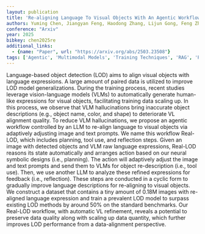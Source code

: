 ```yaml
---
layout: publication
title: 'Re-aligning Language To Visual Objects With An Agentic Workflow'
authors: Yuming Chen, Jiangyan Feng, Haodong Zhang, Lijun Gong, Feng Zhu, Rui Zhao, Qibin Hou, Ming-ming Cheng, Yibing Song
conference: "Arxiv"
year: 2025
bibkey: chen2025re
additional_links:
  - {name: "Paper", url: "https://arxiv.org/abs/2503.23508"}
tags: ['Agentic', 'Multimodal Models', 'Training Techniques', 'RAG', 'Prompting']
---
```

Language-based object detection (LOD) aims to align visual objects with
language expressions. A large amount of paired data is utilized to improve LOD
model generalizations. During the training process, recent studies leverage
vision-language models (VLMs) to automatically generate human-like expressions
for visual objects, facilitating training data scaling up. In this process, we
observe that VLM hallucinations bring inaccurate object descriptions (e.g.,
object name, color, and shape) to deteriorate VL alignment quality. To reduce
VLM hallucinations, we propose an agentic workflow controlled by an LLM to
re-align language to visual objects via adaptively adjusting image and text
prompts. We name this workflow Real-LOD, which includes planning, tool use, and
reflection steps. Given an image with detected objects and VLM raw language
expressions, Real-LOD reasons its state automatically and arranges action based
on our neural symbolic designs (i.e., planning). The action will adaptively
adjust the image and text prompts and send them to VLMs for object
re-description (i.e., tool use). Then, we use another LLM to analyze these
refined expressions for feedback (i.e., reflection). These steps are conducted
in a cyclic form to gradually improve language descriptions for re-aligning to
visual objects. We construct a dataset that contains a tiny amount of 0.18M
images with re-aligned language expression and train a prevalent LOD model to
surpass existing LOD methods by around 50% on the standard benchmarks. Our
Real-LOD workflow, with automatic VL refinement, reveals a potential to
preserve data quality along with scaling up data quantity, which further
improves LOD performance from a data-alignment perspective.
